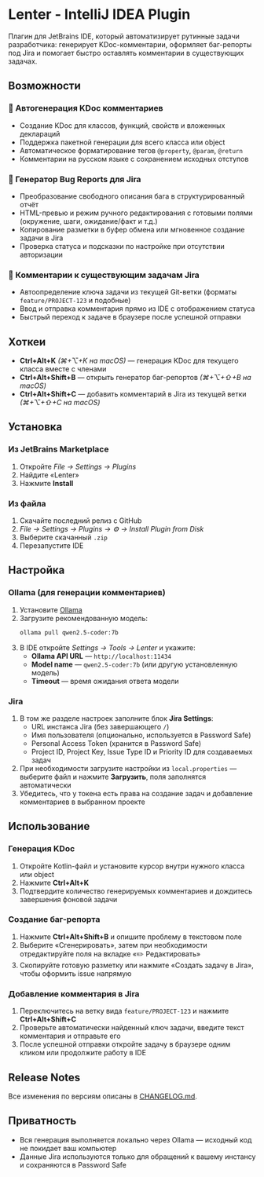 # Lenter - IntelliJ IDEA Plugin

Плагин для JetBrains IDE, который автоматизирует рутинные задачи разработчика: генерирует KDoc-комментарии, оформляет баг-репорты под Jira и помогает быстро оставлять комментарии в существующих задачах.

## Возможности

### 📝 Автогенерация KDoc комментариев
- Создание KDoc для классов, функций, свойств и вложенных деклараций
- Поддержка пакетной генерации для всего класса или object
- Автоматическое форматирование тегов `@property`, `@param`, `@return`
- Комментарии на русском языке с сохранением исходных отступов

### 🐛 Генератор Bug Reports для Jira
- Преобразование свободного описания бага в структурированный отчёт
- HTML-превью и режим ручного редактирования с готовыми полями (окружение, шаги, ожидание/факт и т.д.)
- Копирование разметки в буфер обмена или мгновенное создание задачи в Jira
- Проверка статуса и подсказки по настройке при отсутствии авторизации

### 💬 Комментарии к существующим задачам Jira
- Автоопределение ключа задачи из текущей Git-ветки (форматы `feature/PROJECT-123` и подобные)
- Ввод и отправка комментария прямо из IDE с отображением статуса
- Быстрый переход к задаче в браузере после успешной отправки

## Хоткеи
- **Ctrl+Alt+K** *(⌘+⌥+K на macOS)* — генерация KDoc для текущего класса вместе с членами
- **Ctrl+Alt+Shift+B** — открыть генератор баг-репортов *(⌘+⌥+⇧+B на macOS)*
- **Ctrl+Alt+Shift+C** — добавить комментарий в Jira из текущей ветки *(⌘+⌥+⇧+C на macOS)*

## Установка

### Из JetBrains Marketplace
1. Откройте *File → Settings → Plugins*
2. Найдите «Lenter»
3. Нажмите **Install**

### Из файла
1. Скачайте последний релиз с GitHub
2. *File → Settings → Plugins → ⚙️ → Install Plugin from Disk*
3. Выберите скачанный `.zip`
4. Перезапустите IDE

## Настройка

### Ollama (для генерации комментариев)
1. Установите [Ollama](https://ollama.ai/)
2. Загрузите рекомендованную модель:
   ```bash
   ollama pull qwen2.5-coder:7b
   ```
3. В IDE откройте *Settings → Tools → Lenter* и укажите:
   - **Ollama API URL** — `http://localhost:11434`
   - **Model name** — `qwen2.5-coder:7b` (или другую установленную модель)
   - **Timeout** — время ожидания ответа модели

### Jira
1. В том же разделе настроек заполните блок **Jira Settings**:
   - URL инстанса Jira (без завершающего `/`)
   - Имя пользователя (опционально, используется в Password Safe)
   - Personal Access Token (хранится в Password Safe)
   - Project ID, Project Key, Issue Type ID и Priority ID для создаваемых задач
2. При необходимости загрузите настройки из `local.properties` — выберите файл и нажмите **Загрузить**, поля заполнятся автоматически
3. Убедитесь, что у токена есть права на создание задач и добавление комментариев в выбранном проекте

## Использование

### Генерация KDoc
1. Откройте Kotlin-файл и установите курсор внутри нужного класса или object
2. Нажмите **Ctrl+Alt+K**
3. Подтвердите количество генерируемых комментариев и дождитесь завершения фоновой задачи

### Создание баг-репорта
1. Нажмите **Ctrl+Alt+Shift+B** и опишите проблему в текстовом поле
2. Выберите «Сгенерировать», затем при необходимости отредактируйте поля на вкладке «✏️ Редактировать»
3. Скопируйте готовую разметку или нажмите «Создать задачу в Jira», чтобы оформить issue напрямую

### Добавление комментария в Jira
1. Переключитесь на ветку вида `feature/PROJECT-123` и нажмите **Ctrl+Alt+Shift+C**
2. Проверьте автоматически найденный ключ задачи, введите текст комментария и отправьте его
3. После успешной отправки откройте задачу в браузере одним кликом или продолжите работу в IDE

## Release Notes

Все изменения по версиям описаны в [CHANGELOG.md](CHANGELOG.md).

## Приватность
- Вся генерация выполняется локально через Ollama — исходный код не покидает ваш компьютер
- Данные Jira используются только для обращений к вашему инстансу и сохраняются в Password Safe
